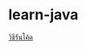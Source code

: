 # learn-java

[วิธีรันโค้ด](https://drive.google.com/file/d/1w8jj8yWxdnSSmFEb0VgZpGLQ0BOxK_Eg/view?usp=drivesdk)
